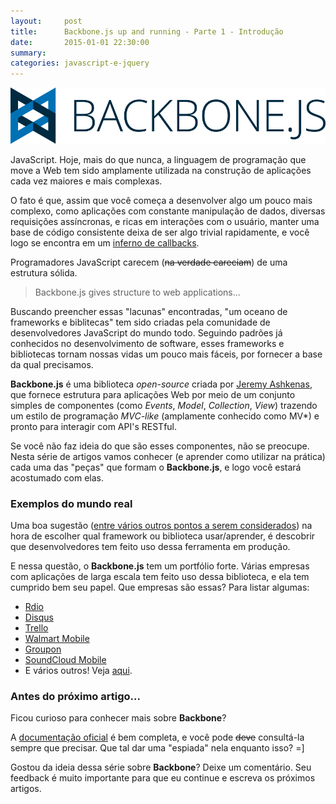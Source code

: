 ```yaml
---
layout:     post
title:      Backbone.js up and running - Parte 1 - Introdução
date:       2015-01-01 22:30:00
summary:
categories: javascript-e-jquery
---
```


<p><img src="/images/backbone-logo.png"></p>

<p>JavaScript. Hoje, mais do que nunca, a linguagem de programação que move a Web tem sido amplamente utilizada na construção de aplicações cada vez maiores e mais complexas.</p>

<p>O fato é que, assim que você começa a desenvolver algo um pouco mais complexo, como aplicações com constante manipulação de dados, diversas requisições assíncronas, e ricas em interações com o usuário, manter uma base de código consistente deixa de ser algo trivial rapidamente, e você logo se encontra em um <a href="http://callbackhell.com" target="_blank">inferno de callbacks</a>.</p>

<p>Programadores JavaScript carecem (<del>na verdade careciam</del>) de uma estrutura sólida.</p>

<blockquote>Backbone.js gives structure to web applications...</blockquote>

<p>Buscando preencher essas "lacunas" encontradas, "um oceano de frameworks e biblitecas" tem sido criadas pela comunidade de desenvolvedores JavaScript do mundo todo. Seguindo padrões já conhecidos no desenvolvimento de software, esses frameworks e bibliotecas tornam nossas vidas um pouco mais fáceis, por fornecer a base da qual precisamos.</p>

<p><b>Backbone.js</b> é uma biblioteca <em>open-source</em> criada por <a href="https://github.com/jashkenas" target="_blank">Jeremy Ashkenas</a>, que fornece estrutura para aplicações Web por meio de um conjunto simples de componentes (como <em>Events</em>, <em>Model</em>, <em>Collection</em>, <em>View</em>) trazendo um estilo de programação <em>MVC-like</em> (amplamente conhecido como MV*) e pronto para interagir com API's RESTful.</p>

<p>Se você não faz ideia do que são esses componentes, não se preocupe. Nesta série de artigos vamos conhecer (e aprender como utilizar na prática) cada uma das "peças" que formam o <b>Backbone.js</b>, e logo você estará acostumado com elas.</p>

<h3>Exemplos do mundo real</h3>

<p>Uma boa sugestão (<a href="http://www.smashingmagazine.com/2012/07/27/journey-through-the-javascript-mvc-jungle" target="_blank">entre vários outros pontos a serem considerados</a>) na hora de escolher qual framework ou biblioteca usar/aprender, é descobrir que desenvolvedores tem feito uso dessa ferramenta em produção.</p>

<p>E nessa questão, o <b>Backbone.js</b> tem um portfólio forte. Várias empresas com aplicações de larga escala tem feito uso dessa biblioteca, e ela tem cumprido bem seu papel. Que empresas são essas? Para listar algumas:</p>

<ul>
    <li><a href="http://www.rdio.com" target="_blank">Rdio</a></li>
    <li><a href="https://disqus.com" target="_blank">Disqus</a></li>
    <li><a href="http://trello.com" target="_blank">Trello</a></li>
    <li><a href="http://mobile.walmart.com" target="_blank">Walmart Mobile</a></li>
    <li><a href="http://www.groupon.com" target="_blank">Groupon</a></li>
    <li><a href="https://m.soundcloud.com" target="_blank">SoundCloud Mobile</a></li>
    <li>E vários outros! Veja <a href="http://backbonejs.org/#examples" target="_blank">aqui</a>.</li>
</ul>

<h3>Antes do próximo artigo...</h3>

<p>Ficou curioso para conhecer mais sobre <b>Backbone</b>?</p>

<p>A <a href="http://backbonejs.org/" target="_blank">documentação oficial</a> é bem completa, e você pode <del>deve</del> consultá-la sempre que precisar. Que tal dar uma "espiada" nela enquanto isso? =]</p>

<p>Gostou da ideia dessa série sobre <b>Backbone</b>? Deixe um comentário. Seu feedback é muito importante para que eu continue e escreva os próximos artigos.</p>

